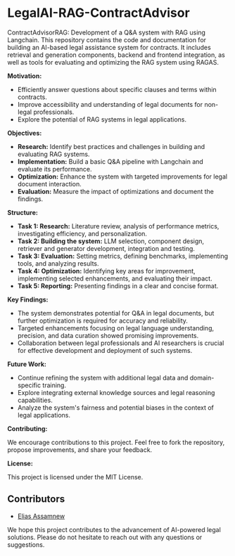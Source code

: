 # LegalAI-RAG-ContractAdvisor
ContractAdvisorRAG: Development of a Q&amp;A system with RAG using Langchain. This repository contains the code and documentation for building an AI-based legal assistance system for contracts. It includes retrieval and generation components, backend and frontend integration, as well as tools for evaluating and optimizing the RAG system using RAGAS.


**Motivation:**

- Efficiently answer questions about specific clauses and terms within contracts.
- Improve accessibility and understanding of legal documents for non-legal professionals.
- Explore the potential of RAG systems in legal applications.

**Objectives:**

* **Research:** Identify best practices and challenges in building and evaluating RAG systems.
* **Implementation:** Build a basic Q&A pipeline with Langchain and evaluate its performance.
* **Optimization:** Enhance the system with targeted improvements for legal document interaction.
* **Evaluation:** Measure the impact of optimizations and document the findings.

**Structure:**

* **Task 1: Research:** Literature review, analysis of performance metrics, investigating efficiency, and personalization.
* **Task 2: Building the system:** LLM selection, component design, retriever and generator development, integration and testing.
* **Task 3: Evaluation:** Setting metrics, defining benchmarks, implementing tools, and analyzing results.
* **Task 4: Optimization:** Identifying key areas for improvement, implementing selected enhancements, and evaluating their impact.
* **Task 5: Reporting:** Presenting findings in a clear and concise format.

**Key Findings:**

* The system demonstrates potential for Q&A in legal documents, but further optimization is required for accuracy and reliability.
* Targeted enhancements focusing on legal language understanding, precision, and data curation showed promising improvements.
* Collaboration between legal professionals and AI researchers is crucial for effective development and deployment of such systems.

**Future Work:**

* Continue refining the system with additional legal data and domain-specific training.
* Explore integrating external knowledge sources and legal reasoning capabilities.
* Analyze the system's fairness and potential biases in the context of legal applications.

**Contributing:**

We encourage contributions to this project. Feel free to fork the repository, propose improvements, and share your feedback.

**License:**

This project is licensed under the MIT License.

## Contributors

- [Elias Assamnew](https://github.com/gelifatsy) 

We hope this project contributes to the advancement of AI-powered legal solutions. Please do not hesitate to reach out with any questions or suggestions.

